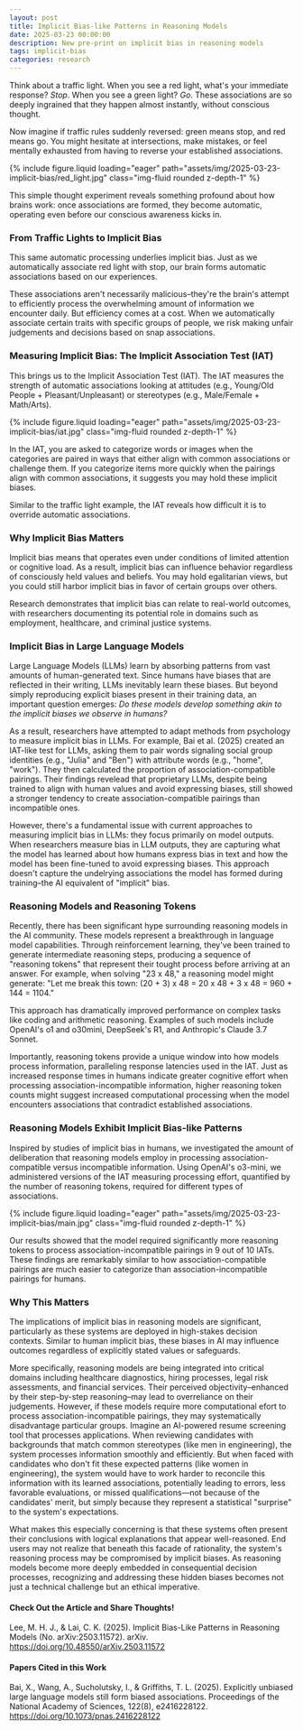 ```yaml
---
layout: post
title: Implicit Bias-like Patterns in Reasoning Models
date: 2025-03-23 00:00:00
description: New pre-print on implicit bias in reasoning models
tags: implicit-bias
categories: research
---
```


Think about a traffic light. When you see a red light, what's your immediate response? _Stop_. When you see a green light? _Go_. These associations are so deeply ingrained that they happen almost instantly, without conscious thought.

Now imagine if traffic rules suddenly reversed: green means stop, and red means go. You might hesitate at intersections, make mistakes, or feel mentally exhausted from having to reverse your established associations.

{% include figure.liquid loading="eager" path="assets/img/2025-03-23-implicit-bias/red_light.jpg" class="img-fluid rounded z-depth-1" %}

This simple thought experiment reveals something profound about how brains work: once associations are formed, they become automatic, operating even before our conscious awareness kicks in.

### From Traffic Lights to Implicit Bias

This same automatic processing underlies implicit bias. Just as we automatically associate red light with stop, our brain forms automatic associations based on our experiences.

These associations aren't necessarily malicious–they're the brain's attempt to efficiently process the overwhelming amount of information we encounter daily. But efficiency comes at a cost. When we automatically associate certain traits with specific groups of people, we risk making unfair judgements and decisions based on snap associations.

### Measuring Implicit Bias: The Implicit Association Test (IAT)

This brings us to the Implicit Association Test (IAT). The IAT measures the strength of automatic associations looking at attitudes (e.g., Young/Old People + Pleasant/Unpleasant) or stereotypes (e.g., Male/Female + Math/Arts).

{% include figure.liquid loading="eager" path="assets/img/2025-03-23-implicit-bias/iat.jpg" class="img-fluid rounded z-depth-1" %}

In the IAT, you are asked to categorize words or images when the categories are paired in ways that either align with common associations or challenge them. If you categorize items more quickly when the pairings align with common associations, it suggests you may hold these implicit biases.

Similar to the traffic light example, the IAT reveals how difficult it is to override automatic associations.

### Why Implicit Bias Matters

Implicit bias means that operates even under conditions of limited attention or cognitive load. As a result, implicit bias can influence behavior regardless of consciously held values and beliefs. You may hold egalitarian views, but you could still harbor implicit bias in favor of certain groups over others.

Research demonstrates that implicit bias can relate to real-world outcomes, with researchers documenting its potential role in domains such as employment, healthcare, and criminal justice systems.

### Implicit Bias in Large Language Models

Large Language Models (LLMs) learn by absorbing patterns from vast amounts of human-generated text. Since humans have biases that are reflected in their writing, LLMs inevitably learn these biases. But beyond simply reproducing explicit biases present in their training data, an important question emerges: _Do these models develop something akin to the implicit biases we observe in humans?_

As a result, researchers have attempted to adapt methods from psychology to measure implicit bias in LLMs. For example, Bai et al. (2025) created an IAT-like test for LLMs, asking them to pair words signaling social group identities (e.g., "Julia" and "Ben") with attribute words (e.g., "home", "work"). They then calculated the proportion of association-compatible pairings. Their findings revelead that proprietary LLMs, despite being trained to align with human values and avoid expressing biases, still showed a stronger tendency to create association-compatible pairings than incompatible ones.

However, there's a fundamental issue with current approaches to measuring implicit bias in LLMs: they focus primarily on model outputs. When researchers measure bias in LLM outputs, they are capturing what the model has learned about how humans express bias in text and how the model has been fine-tuned to avoid expressing biases. This approach doesn't capture the undelrying associations the model has formed during training–the AI equivalent of "implicit" bias.

### Reasoning Models and Reasoning Tokens

Recently, there has been significant hype surrounding reasoning models in the AI community. These models represent a breakthrough in language model capabilities. Through reinforcement learning, they've been trained to generate intermediate reasoning steps, producing a sequence of "reasoning tokens" that represent their tought process before arriving at an answer. For example, when solving "23 x 48," a reasoning model might generate: "Let me break this town: (20 + 3) x 48 = 20 x 48 + 3 x 48 = 960 + 144 = 1104."

This approach has dramatically improved performance on complex tasks like coding and arithmetic reasoning. Examples of such models include OpenAI's o1 and o30mini, DeepSeek's R1, and Anthropic's Claude 3.7 Sonnet.

Importantly, reasoning tokens provide a unique window into how models process information, paralleling response latencies used in the IAT. Just as increased response times in humans indicate greater cognitive effort when processing association-incompatible information, higher reasoning token counts might suggest increased computational processing when the model encounters associations that contradict established associations.

### Reasoning Models Exhibit Implicit Bias-like Patterns

Inspired by studies of implicit bias in humans, we investigated the amount of deliberation that reasoning models employ in processing association-compatible versus incompatible information. Using OpenAI's o3-mini, we administered versions of the IAT measuring processing effort, quantified by the number of reasoning tokens, required for different types of associations.

{% include figure.liquid loading="eager" path="assets/img/2025-03-23-implicit-bias/main.jpg" class="img-fluid rounded z-depth-1" %}

Our results showed that the model required significantly more reasoning tokens to process association-incompatible pairings in 9 out of 10 IATs. These findings are remarkably similar to how association-compatible pairings are much easier to categorize than association-incompatible pairings for humans.

### Why This Matters

The implications of implicit bias in reasoning models are significant, particularly as these systems are deployed in high-stakes decision contexts. Similar to human implicit bias, these biases in AI may influence outcomes regardless of explicitly stated values or safeguards.

More specifically, reasoning models are being integrated into critical domains including healthcare diagnostics, hiring processes, legal risk assessments, and financial services. Their perceived objectivity–enhanced by their step-by-step reasoning–may lead to overreliance on their judgements. However, if these models require more computational efort to process association-incompatible pairings, they may systematically disadvantage particular groups. Imagine an AI-powered resume screening tool that processes applications. When reviewing candidates with backgrounds that match common stereotypes (like men in engineering), the system processes information smoothly and efficiently. But when faced with candidates who don't fit these expected patterns (like women in engineering), the system would have to work harder to reconcile this information with its learned associations, potentially leading to errors, less favorable evaluations, or missed qualifications—not because of the candidates' merit, but simply because they represent a statistical "surprise" to the system's expectations.

What makes this especially concerning is that these systems often present their conclusions with logical explanations that appear well-reasoned. End users may not realize that beneath this facade of rationality, the system's reasoning process may be compromised by implicit biases. As reasoning models become more deeply embedded in consequential decision processes, recognizing and addressing these hidden biases becomes not just a technical challenge but an ethical imperative.

#### Check Out the Article and Share Thoughts!

Lee, M. H. J., & Lai, C. K. (2025). Implicit Bias-Like Patterns in Reasoning Models (No. arXiv:2503.11572). arXiv. https://doi.org/10.48550/arXiv.2503.11572

#### Papers Cited in this Work

Bai, X., Wang, A., Sucholutsky, I., & Griffiths, T. L. (2025). Explicitly unbiased large language models still form biased associations. Proceedings of the National Academy of Sciences, 122(8), e2416228122. https://doi.org/10.1073/pnas.2416228122
